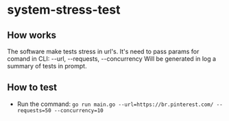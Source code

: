 # system-stress-test

## How works

The software make tests stress in url's. It's need to pass params for comand in CLI: --url, --requests, --concurrency
Will be generated in log a summary of tests in prompt.

## How to test

- Run the command: `go run main.go --url=https://br.pinterest.com/ --requests=50 --concurrency=10`

<!-- - First run command: `go build -o main .`

- Second run command: `docker build -t main .`

- Third run command: `docker run main --url=http://google.com --requests=1000 --concurrency=10` -->

<!--

### Objetivo:

Criar um sistema CLI em Go para realizar testes de carga em um serviço web. O usuário deverá fornecer a URL do serviço, o número total de requests e a quantidade de chamadas simultâneas.

O sistema deverá gerar um relatório com informações específicas após a execução dos testes.

### Entrada de Parâmetros via CLI:

--url: URL do serviço a ser testado.
--requests: Número total de requests.
--concurrency: Número de chamadas simultâneas.

### Execução do Teste:

Realizar requests HTTP para a URL especificada.
Distribuir os requests de acordo com o nível de concorrência definido.
Garantir que o número total de requests seja cumprido.

### Geração de Relatório:

Apresentar um relatório ao final dos testes contendo:
Tempo total gasto na execução
Quantidade total de requests realizados.
Quantidade de requests com status HTTP 200.
Distribuição de outros códigos de status HTTP (como 404, 500, etc.).

#### - Execução da aplicação:

Poderemos utilizar essa aplicação fazendo uma chamada via docker. Ex:
docker run <sua imagem docker> —url=http://google.com —requests=1000 —concurrency=10 -->
